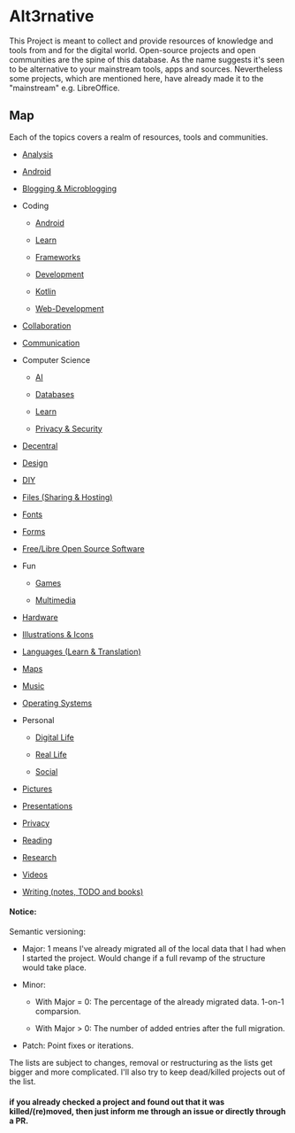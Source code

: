 # Alt3rnative

This Project is meant to collect and provide resources of knowledge and tools from and for the digital world.
Open-source projects and open communities are the spine of this database.
As the name suggests it's seen to be alternative to your mainstream tools, apps and sources. Nevertheless some projects, which are mentioned here, have already made it to the "mainstream" e.g. LibreOffice.

## Map

Each of the topics covers a realm of resources, tools and communities. 

* [Analysis](ANALYSIS.md)

* [Android](ANDROID.md)

* [Blogging & Microblogging](BLOGGING.md)

* Coding
  
   * [Android](CODING_ANDROID.md)
  
   * [Learn](CODING_LEARN.md)
  
   * [Frameworks](CODING_FRAMEWORKS.md)
  
   * [Development](CODING_DEVELOPMENT.md)
  
   * [Kotlin](CODING_KOTLIN.md)
  
   * [Web-Development](CODING_WEB.md)

* [Collaboration](COLLABORATION.md)

* [Communication](COMMUNICATION.md)

* Computer Science
  
   * [AI](CS_AI.md)
  
   * [Databases](CS_DBS.md)
  
   * [Learn](CS_LEARN.md)
  
   * [Privacy & Security](CS_PS.md)

* [Decentral](DECENTRAL.md)

* [Design](DESIGN.md)

* [DIY](DIY.md)

* [Files (Sharing & Hosting)](FILES.md)

* [Fonts](FONTS.md)

* [Forms](FORMS.md)

* [Free/Libre Open Source Software](FLOSS.md)

* Fun
  
   * [Games](FUN_GAMES.md)
  
   * [Multimedia](FUN_MULTIMEDIA.md)

* [Hardware](HW.md)

* [Illustrations & Icons](VECTORS.md)

* [Languages (Learn & Translation)](LANGUAGES.md)

* [Maps](MAPS.md)

* [Music](MUSIC.md)

* [Operating Systems](OS.md)

* Personal
  
   * [Digital Life](PERSONAL_DL.md)
  
   * [Real Life](PERSONAL_RL.md)
  
   * [Social](PERSONAL_SOCIAL.md)

* [Pictures](PICTURES.md)

* [Presentations](PRESENTATIONS.md)

* [Privacy](PRIVACY.md)

* [Reading](READING.md)

* [Research](RESEARCH.md)

* [Videos](VIDEOS.md)

* [Writing (notes, TODO and books)](WRITING.md)

#### Notice:

Semantic versioning:

- Major: 1 means I've already migrated all of the local data that I had when I started the project. Would change if a full revamp of the structure would take place.

- Minor:
  
   - With Major = 0: The percentage of the already migrated data. 1-on-1 comparsion.
  
   - With Major > 0: The number of added entries after the full migration.

- Patch: Point fixes or iterations.

The lists are subject to changes, removal or restructuring as the lists get bigger and more complicated. I'll also try to keep dead/killed projects out of the list. 

#### if you already checked a project and found out that it was killed/(re)moved, then just inform me through an issue or directly through a PR.
